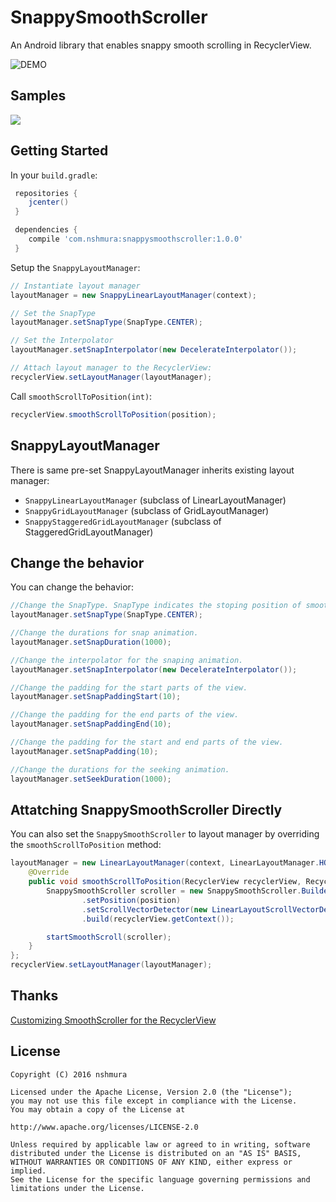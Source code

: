 # SnappySmoothScroller
An Android library that enables snappy smooth scrolling in RecyclerView.

![DEMO](assets/demo.gif)

## Samples
<a href="https://play.google.com/store/apps/details?id=com.nshmura.snappysmoothscroller.demo"><img src="assets/googleplay.png"/></a>

## Getting Started

In your `build.gradle`:

```gradle
 repositories {
    jcenter()
 }

 dependencies {
    compile 'com.nshmura:snappysmoothscroller:1.0.0'
 }
```

Setup the `SnappyLayoutManager`:
```java
// Instantiate layout manager
layoutManager = new SnappyLinearLayoutManager(context);

// Set the SnapType
layoutManager.setSnapType(SnapType.CENTER);

// Set the Interpolator
layoutManager.setSnapInterpolator(new DecelerateInterpolator());

// Attach layout manager to the RecyclerView:
recyclerView.setLayoutManager(layoutManager);
```

Call `smoothScrollToPosition(int)`:
```java
recyclerView.smoothScrollToPosition(position);
```

## SnappyLayoutManager

There is same pre-set SnappyLayoutManager inherits existing layout manager:

- `SnappyLinearLayoutManager` (subclass of LinearLayoutManager)
- `SnappyGridLayoutManager` (subclass of GridLayoutManager)
- `SnappyStaggeredGridLayoutManager` (subclass of StaggeredGridLayoutManager)


## Change the behavior

You can change the behavior:

```java
//Change the SnapType. SnapType indicates the stoping position of smooth scroll.
layoutManager.setSnapType(SnapType.CENTER);

//Change the durations for snap animation.
layoutManager.setSnapDuration(1000);

//Change the interpolator for the snaping animation.
layoutManager.setSnapInterpolator(new DecelerateInterpolator());

//Change the padding for the start parts of the view.
layoutManager.setSnapPaddingStart(10);

//Change the padding for the end parts of the view.
layoutManager.setSnapPaddingEnd(10);

//Change the padding for the start and end parts of the view.
layoutManager.setSnapPadding(10);

//Change the durations for the seeking animation.
layoutManager.setSeekDuration(1000);
```

## Attatching SnappySmoothScroller Directly

You can also set the `SnappySmoothScroller` to layout manager by overriding the `smoothScrollToPosition` method:
```java
layoutManager = new LinearLayoutManager(context, LinearLayoutManager.HORIZONTAL, false) {
    @Override
    public void smoothScrollToPosition(RecyclerView recyclerView, RecyclerView.State state, int position) {
        SnappySmoothScroller scroller = new SnappySmoothScroller.Builder()
                .setPosition(position)
                .setScrollVectorDetector(new LinearLayoutScrollVectorDetector(this))
                .build(recyclerView.getContext());

        startSmoothScroll(scroller);
    }
};
recyclerView.setLayoutManager(layoutManager);
```

## Thanks
[ Customizing SmoothScroller for the RecyclerView](https://mcochin.wordpress.com/2015/05/13/android-customizing-smoothscroller-for-the-recyclerview/)

## License
```
Copyright (C) 2016 nshmura

Licensed under the Apache License, Version 2.0 (the "License");
you may not use this file except in compliance with the License.
You may obtain a copy of the License at

http://www.apache.org/licenses/LICENSE-2.0

Unless required by applicable law or agreed to in writing, software
distributed under the License is distributed on an "AS IS" BASIS,
WITHOUT WARRANTIES OR CONDITIONS OF ANY KIND, either express or implied.
See the License for the specific language governing permissions and
limitations under the License.
```
